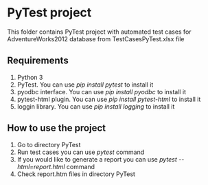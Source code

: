 
# PyTest project
This folder contains PyTest project with automated test cases for AdventureWorks2012 database from TestCasesPyTest.xlsx file
## Requirements
1. Python 3
2. PyTest. You can use _pip install pytest_ to install it 
3. pyodbc interface. You can use _pip install pyodbc_ to install it
4. pytest-html plugin. You can use _pip install pytest-html_ to install it
5. loggin library. You can use _pip install logging_ to install it
## How to use the project
1. Go to directory PyTest
2. Run test cases you can use _pytest_ command
3. If you would like to generate a report you can use _pytest --html=report.html_ command
4. Check report.htm files in directory PyTest
